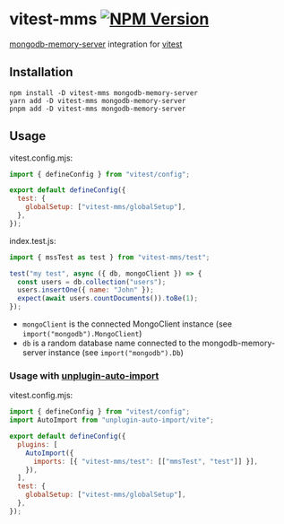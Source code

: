 # vitest-mms [![NPM Version](https://img.shields.io/npm/v/vitest-mms)](https://www.npmjs.com/package/vitest-mms)

[mongodb-memory-server](https://nodkz.github.io/mongodb-memory-server/) integration for [vitest](https://vitest.dev/)

## Installation

```shell
npm install -D vitest-mms mongodb-memory-server
yarn add -D vitest-mms mongodb-memory-server
pnpm add -D vitest-mms mongodb-memory-server
```

## Usage

vitest.config.mjs:

```js
import { defineConfig } from "vitest/config";

export default defineConfig({
  test: {
    globalSetup: ["vitest-mms/globalSetup"],
  },
});
```

index.test.js:

```js
import { mssTest as test } from "vitest-mms/test";

test("my test", async ({ db, mongoClient }) => {
  const users = db.collection("users");
  users.insertOne({ name: "John" });
  expect(await users.countDocuments()).toBe(1);
});
```

- `mongoClient` is the connected MongoClient instance (see `import("mongodb").MongoClient`)
- `db` is a random database name connected to the mongodb-memory-server instance (see `import("mongodb").Db`)

### Usage with [unplugin-auto-import](https://github.com/unplugin/unplugin-auto-import)

vitest.config.mjs:

```js
import { defineConfig } from "vitest/config";
import AutoImport from "unplugin-auto-import/vite";

export default defineConfig({
  plugins: [
    AutoImport({
      imports: [{ "vitest-mms/test": [["mmsTest", "test"]] }],
    }),
  ],
  test: {
    globalSetup: ["vitest-mms/globalSetup"],
  },
});
```
